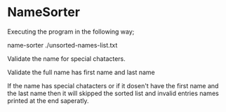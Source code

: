 # NameSorter
Executing the program in the following way;

name-sorter ./unsorted-names-list.txt

Validate the name for special chatacters.

Validate the full name has first name and  last name 

If the name has special chatacters or if it dosen't have the first name and  the last name 
then it will skipped the sorted list and invalid entries names printed at the end saperatly. 
